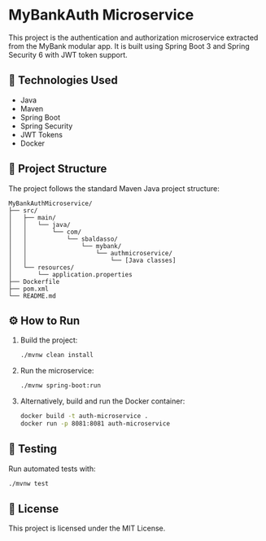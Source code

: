 # MyBankAuth Microservice

This project is the authentication and authorization microservice extracted from the MyBank modular app. It is built using Spring Boot 3 and Spring Security 6 with JWT token support.

## 🚀 Technologies Used

* Java
* Maven
* Spring Boot
* Spring Security
* JWT Tokens
* Docker

## 📁 Project Structure

The project follows the standard Maven Java project structure:

```
MyBankAuthMicroservice/
├── src/
│   ├── main/
│   │   └── java/
│   │       └── com/
│   │           └── sbaldasso/
│   │               └── mybank/
│   │                   └── authmicroservice/
│   │                       └── [Java classes]
│   └── resources/
│       └── application.properties
├── Dockerfile
├── pom.xml
└── README.md
```

## ⚙️ How to Run

1. Build the project:

   ```bash
   ./mvnw clean install
   ```

2. Run the microservice:

   ```bash
   ./mvnw spring-boot:run
   ```

3. Alternatively, build and run the Docker container:

   ```bash
   docker build -t auth-microservice .
   docker run -p 8081:8081 auth-microservice
   ```

## 🧪 Testing

Run automated tests with:

```bash
./mvnw test
```

## 📄 License

This project is licensed under the MIT License.

